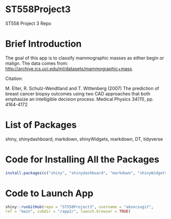 # ST558Project3
ST558 Project 3 Repo

# Brief Introduction
The goal of this app is to classify mammographic masses as either begin or malign.
The data comes from: http://archive.ics.uci.edu/ml/datasets/mammographic+mass.


Citation:

M. Elter, R. Schulz-Wendtland and T. Wittenberg (2007)
The prediction of breast cancer biopsy outcomes using two CAD approaches that both emphasize an intelligible decision process.
Medical Physics 34(11), pp. 4164-4172

# List of Packages
shiny, shinydashboard, markdown, shinyWidgets, markdown, DT, tidyverse

# Code for Installing All the Packages

```R
install.packages(c("shiny", "shinydashboard", "markdown", "shinyWidgets", "markdown", "DT", "tidyverse"))
```

# Code to Launch App

```R
shiny::runGitHub(repo = "ST558Project3", username = "akoncsugit",
ref = "main", subdir = "/app2/", launch.browser = TRUE)
```

